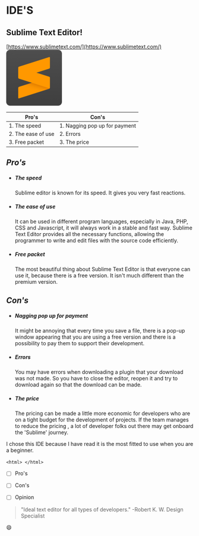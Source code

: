 # IDE'S
## Sublime Text Editor!

 
[https://www.sublimetext.com/](https://www.sublimetext.com/)
![logo](1.png)





| Pro's |Con's  |
|-------|-------|
|1. The speed| 1. Nagging pop up for payment|
|2. The ease of use|2. Errors|
|3. Free packet| 3. The price|


## _Pro's_


 
 - ##### The speed

	Sublime editor is known for its speed. It gives you very fast reactions. 



- #####  The ease of use
	It can be used in different program languages, especially in Java, PHP, CSS and Javascript, it will always work in a stable and fast way. Sublime Text Editor provides all the necessary functions, allowing the programmer to write and edit files with the source code efficiently.

- ##### Free packet
	The most beautiful thing about Sublime Text Editor is that everyone can use it, because there is a free version. It isn't much different than the premium version. 

## _Con's_

- ##### Nagging pop up for payment
	It might be annoying that every time you save a file, there is a pop-up window appearing that you are using a free version and there is a possibility to pay them to support their development. 

- ##### Errors
	You may have errors when downloading a plugin that your download was not made. So you have to close the editor, reopen it and try to download again so that the download can be made.

- ##### The price
	The pricing can be made a little more economic for developers who are on a tight budget for the development of projects. If the team manages to reduce the pricing , a lot of developer folks out there may get onboard the 'Sublime' journey. 

I chose this IDE because I have read it is the most fitted to use when you are a beginner. 


`<html> </html>`

- [ ] Pro's
- [ ] Con's
- [ ] Opinion


>  "Ideal text editor for all types of developers."
> -Robert K. W. Design Specialist				


:smile:
